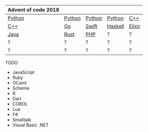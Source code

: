 | Advent  of  code  2018 | | | | |
| ---------- | -------- | -------- | -------- | -------- |
| [Python](./day01) | [Python](./day02) | [Python](./day03) | [Python](./day04) | [C++](./day05) |
| [C++](./day06) | [Go](./day07) | [Swift](./day08) | [Haskell](./day09) | [Elixir](./day10) |
| [Java](./day11) | [Rust](./day12) | [PHP](./day13) | ?[](./day14) | ?[](./day15) |
| ?[](./day16) | ?[](./day17) | ?[](./day18) | ?[](./day19) | ?[](./day20) |
| ?[](./day21) | ?[](./day22) | ?[](./day23) | ?[](./day24) |? [](./day25) |

TODO
* JavaScript
* Ruby
* OCaml
* Scheme
* R
* Dart
* COBOL
* Lua
* F#
* Smalltalk
* Visual Basic .NET

